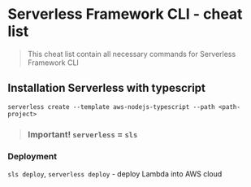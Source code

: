 # Serverless Framework CLI - cheat list
> This cheat list contain all necessary commands for Serverless Framework CLI

## Installation Serverless with typescript
`serverless create --template aws-nodejs-typescript --path <path-project>`

> ### Important! `serverless` = `sls`

### Deployment

`sls deploy`, `serverless deploy` - deploy Lambda into AWS cloud

